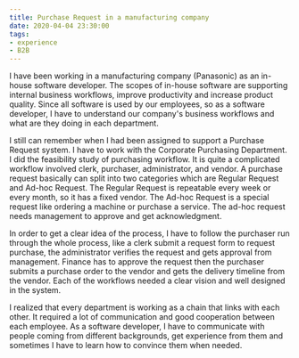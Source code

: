 ```yaml
---
title: Purchase Request in a manufacturing company
date: 2020-04-04 23:30:00
tags: 
- experience
- B2B
---
```


I have been working in a manufacturing company (Panasonic) as an in-house software developer. The scopes of in-house software are supporting internal business workflows, improve productivity and increase product quality. Since all software is used by our employees, so as a software developer, I have to understand our company's business workflows and what are they doing in each department.

I still can remember when I had been assigned to support a Purchase Request system. I have to work with the Corporate Purchasing Department. I did the feasibility study of purchasing workflow. It is quite a complicated workflow involved clerk, purchaser, administrator, and vendor. A purchase request basically can split into two categories which are Regular Request and Ad-hoc Request. The Regular Request is repeatable every week or every month, so it has a fixed vendor. The Ad-hoc Request is a special request like ordering a machine or purchase a service. The ad-hoc request needs management to approve and get acknowledgment.

In order to get a clear idea of the process, I have to follow the purchaser run through the whole process, like a clerk submit a request form to request purchase, the administrator verifies the request and gets approval from management. Finance has to approve the request then the purchaser submits a purchase order to the vendor and gets the delivery timeline from the vendor. Each of the workflows needed a clear vision and well designed in the system.

I realized that every department is working as a chain that links with each other. It required a lot of communication and good cooperation between each employee. As a software developer, I have to communicate with people coming from different backgrounds, get experience from them and sometimes I have to learn how to convince them when needed.